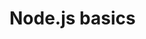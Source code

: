 # Node.js basics

<!-- 

1) создать fresh.txt ---- ввести команду: node ./src/fs/create.js;
2) копирует filesфайлы папки со всем содержимым в папку files_copy ---- ввести команду: node ./src/fs/copy.js;
3) переименовывает файл wrongFilename.txtв properFilenameс расширением .md ---- ввести команду: node ./src/fs/rename.js;
4) удаляет файл fileToRemove.txt ---- ввести команду: node ./src/fs/delete.js;
5) выводит весь массив имен файлов из filesпапки в консоль ---- ввести команду: node ./src/fs/list.js;
6) выводящую содержимое fileToRead.txt в консоль  ---- ввести команду: node ./src/fs/read.js;



7) анализирует переменные окружения с префиксом RSS_и выводит их на консоль --- node ./src/cli/env.js;
8) анализирует аргументы командной строки --- node ./src/cli/args.js;

9) читает fileToRead.txtсодержимое файла --- node ./src/streams/files/read.js;
10) записывает process.stdinданные в содержимое файла fileToWrite.txt --- node ./src/streams/files/write.js;


11) сжимает файл fileToCompress.txtдля archive.gz --- node ./src/zip/compress.js;
12) распаковывает archive.gzобратно в тот fileToCompress.txt --- node ./src/zip/decompress.js;


 -->